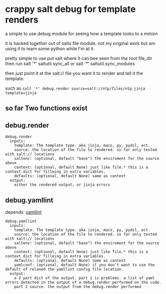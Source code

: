 crappy salt debug for template renders
======================================

a simple to use debug module for seeing how a template looks to a minion

it is hacked together out of salts file module. not my original work but am using it to learn some python while I'm at it. 

pretty simple to use
put salt where it can bee seen from the root file_dir
then run salt '\*' saltutil.sync_all
or salt '\*' saltutil.sync_modules


then just point it at the salt:// file you want it to render and tell it the template. 

such as `salt '*' debug.render source=salt://ntp/files/ntp.jinja template=jinja`

so far Two functions exist
--------------------------

## debug.render

```
debug.render
  inputs:
    template: The template type. aka jinja, maco, py, pydsl, ect. 
    source: the location of the file to rendered. so far only tested with salt:// locations
    saltenv: (optional, default "base") the enviroment for the source above
    context: (optional, default None) just like file.* this is a context dict for filleing in extra variables.
    defaults: (optional, default None) same as context
  output:
    either the rendered output, or jinja errors
```

## debug.yamllint

depends: [yamllint](https://pypi.python.org/pypi/yamllint)

```
debug.yamllint
  inputs:
    template: The template type. aka jinja, maco, py, pydsl, ect. 
    source: the location of the file to rendered. so far only tested with salt:// locations
    saltenv: (optional, default "base") the enviroment for the source above
    context: (optional, default None) just like file.* this is a context dict for filleing in extra variables.
    defaults: (optional, default None) same as context
    yamlconf: (optional, default None) if you don't want to use the default of relaxed the yamllint config file location.
  output:
    a 2 part dict of the output. part 1 is problems. a list of yaml errors detected in the output of a debug.render performed on the code.
    part 2 source. the output from the debug.render performed
```

